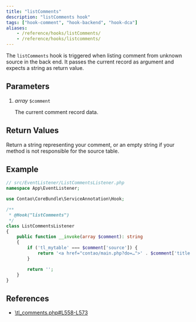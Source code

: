 ```yaml
---
title: "listComments"
description: "listComments hook"
tags: ["hook-comment", "hook-backend", "hook-dca"]
aliases:
    - /reference/hooks/listComments/
    - /reference/hooks/listcomments/
---
```



The `listComments` hook is triggered when listing comment from unknown source in
the back end. It passes the current record as argument and expects a string as
return value.


## Parameters

1. *array* `$comment`

    The current comment record data.


## Return Values

Return a string representing your comment, or an empty string if your method is not
responsible for the source table.


## Example

```php
// src/EventListener/ListCommentsListener.php
namespace App\EventListener;

use Contao\CoreBundle\ServiceAnnotation\Hook;

/**
 * @Hook("listComments")
 */
class ListCommentsListener
{
    public function __invoke(array $comment): string
    {
        if ('tl_mytable' === $comment['source']) {
            return '<a href="contao/main.php?do=…">' . $comment['title'] . '</a>';
        }

        return '';
    }
}
```


## References

* [\tl_comments.php#L558-L573](https://github.com/contao/contao/blob/4.7.6/comments-bundle/src/Resources/contao/dca/tl_comments.php#L558-L573)
